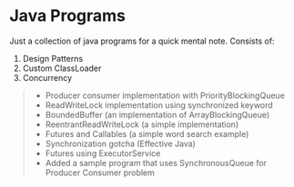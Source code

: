 # Java Programs
Just a collection of java programs for a quick mental note.
Consists of:
1. Design Patterns
2. Custom ClassLoader
3. Concurrency
>- Producer consumer implementation with PriorityBlockingQueue
>- ReadWriteLock implementation using synchronized keyword
>- BoundedBuffer (an implementation of ArrayBlockingQueue)
>- ReentrantReadWriteLock (a simple implementation)
>- Futures and Callables (a simple word search example)
>- Synchronization gotcha (Effective Java)
>- Futures using ExecutorService
>- Added a sample program that uses SynchronousQueue for Producer Consumer problem
